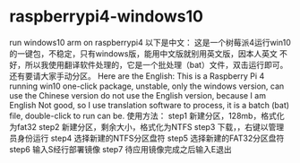 # raspberrypi4-windows10
run windows10 arm on raspberrypi4
以下是中文：
这是一个树莓派4运行win10的一键包，不稳定，只有windows版，能用中文版就别用英文版，因本人英文
不好，所以我使用翻译软件处理的，它是一个批处理（bat）文件，双击运行即可。还有要请大家手动分区。
Here are the English:
This is a Raspberry Pi 4 running win10 one-click package, unstable, only the windows version, can use the Chinese version do not use the English version, because I am English
Not good, so I use translation software to process, it is a batch (bat) file, double-click to run can be.
使用方法：
step1
新建分区，128mb，格式化为fat32
step2
新建分区，剩余大小，格式化为NTFS
step3
下载，，右键以管理员身份运行
step4
选择新建的NTFS分区盘符
step5
选择新建的FAT32分区盘符
step6
输入S经行部署镜像
step7
待应用镜像完成之后输入E退出

